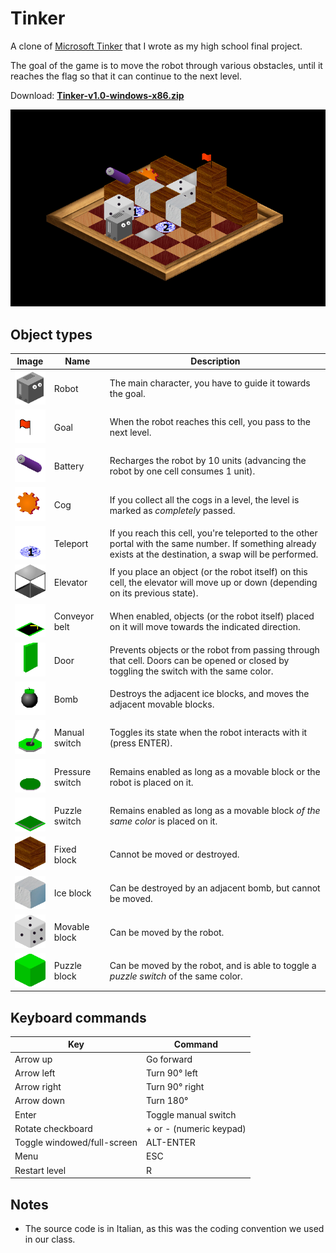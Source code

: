 ﻿# Tinker

A clone of [Microsoft Tinker](https://en.wikipedia.org/wiki/Microsoft_Tinker) that I wrote as my high school final project.

The goal of the game is to move the robot through various obstacles, until it reaches the flag so that it can continue to the next level.

Download: [**Tinker-v1.0-windows-x86.zip**](https://github.com/antiufo/tinker/releases/download/1.0/Tinker-v1.0-windows-x86.zip)

![Screenshot 1](https://raw.githubusercontent.com/antiufo/tinker/master/images/screenshot1.png)

## Object types
Image | Name | Description
--- | --- | ---
![Robot](https://raw.githubusercontent.com/antiufo/tinker/master/images/elements/image002.png) | Robot | The main character, you have to guide it towards the goal.
![Goal](https://raw.githubusercontent.com/antiufo/tinker/master/images/elements/image003.png) | Goal | When the robot reaches this cell, you pass to the next level.
![Battery](https://raw.githubusercontent.com/antiufo/tinker/master/images/elements/image004.png) | Battery | Recharges the robot by 10 units (advancing the robot by one cell consumes 1 unit).
![Cog](https://raw.githubusercontent.com/antiufo/tinker/master/images/elements/image005.png) | Cog | If you collect all the cogs in a level, the level is marked as _completely_ passed.
![Teleport](https://raw.githubusercontent.com/antiufo/tinker/master/images/elements/image006.png) | Teleport | If you reach this cell, you're teleported to the other portal with the same number. If something already exists at the destination, a swap will be performed.
![Teleport](https://raw.githubusercontent.com/antiufo/tinker/master/images/elements/image007.png) | Elevator | If you place an object (or the robot itself) on this cell, the elevator will move up or down (depending on its previous state).
![Conveyor belt](https://raw.githubusercontent.com/antiufo/tinker/master/images/elements/image008.png) | Conveyor belt | When enabled, objects (or the robot itself) placed on it will move towards the indicated direction.
![Door](https://raw.githubusercontent.com/antiufo/tinker/master/images/elements/image009.png) | Door | Prevents objects or the robot from passing through that cell. Doors can be opened or closed by toggling the switch with the same color.
![Bomb](https://raw.githubusercontent.com/antiufo/tinker/master/images/elements/image010.png) | Bomb | Destroys the adjacent ice blocks, and moves the adjacent movable blocks.
![Manual switch](https://raw.githubusercontent.com/antiufo/tinker/master/images/elements/image011.png) | Manual switch | Toggles its state when the robot interacts with it (press ENTER).
![Pressure switch](https://raw.githubusercontent.com/antiufo/tinker/master/images/elements/image012.png) | Pressure switch | Remains enabled as long as a movable block or the robot is placed on it.
![Puzzle switch](https://raw.githubusercontent.com/antiufo/tinker/master/images/elements/image013.png) | Puzzle switch | Remains enabled as long as a movable block _of the same color_ is placed on it.
![Fixed block](https://raw.githubusercontent.com/antiufo/tinker/master/images/elements/image014.png) | Fixed block | Cannot be moved or destroyed.
![Ice block](https://raw.githubusercontent.com/antiufo/tinker/master/images/elements/image015.png) | Ice block | Can be destroyed by an adjacent bomb, but cannot be moved.
![Movable block](https://raw.githubusercontent.com/antiufo/tinker/master/images/elements/image016.png) | Movable block | Can be moved by the robot.
![Puzzle block](https://raw.githubusercontent.com/antiufo/tinker/master/images/elements/image017.png) | Puzzle block | Can be moved by the robot, and is able to toggle a _puzzle switch_ of the same color.

## Keyboard commands
Key | Command
--- | ---
Arrow up | Go forward
Arrow left | Turn 90° left
Arrow right | Turn 90° right
Arrow down | Turn 180°
Enter | Toggle manual switch
Rotate checkboard | + or - (numeric keypad)
Toggle windowed/full-screen | ALT-ENTER
Menu | ESC
Restart level | R

## Notes
* The source code is in Italian, as this was the coding convention we used in our class.